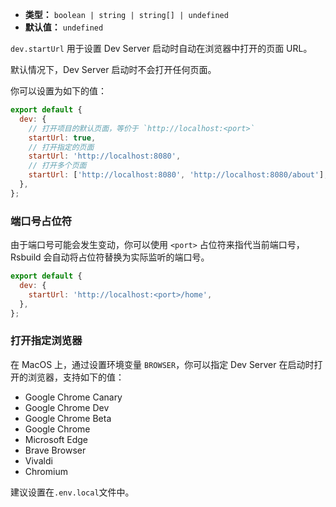 - **类型：** `boolean | string | string[] | undefined`
- **默认值：** `undefined`

`dev.startUrl` 用于设置 Dev Server 启动时自动在浏览器中打开的页面 URL。

默认情况下，Dev Server 启动时不会打开任何页面。

你可以设置为如下的值：

```js
export default {
  dev: {
    // 打开项目的默认页面，等价于 `http://localhost:<port>`
    startUrl: true,
    // 打开指定的页面
    startUrl: 'http://localhost:8080',
    // 打开多个页面
    startUrl: ['http://localhost:8080', 'http://localhost:8080/about'],
  },
};
```

### 端口号占位符

由于端口号可能会发生变动，你可以使用 `<port>` 占位符来指代当前端口号，Rsbuild 会自动将占位符替换为实际监听的端口号。

```js
export default {
  dev: {
    startUrl: 'http://localhost:<port>/home',
  },
};
```

### 打开指定浏览器

在 MacOS 上，通过设置环境变量 `BROWSER`，你可以指定 Dev Server 在启动时打开的浏览器，支持如下的值：

- Google Chrome Canary
- Google Chrome Dev
- Google Chrome Beta
- Google Chrome
- Microsoft Edge
- Brave Browser
- Vivaldi
- Chromium

建议设置在`.env.local`文件中。
